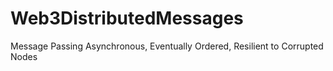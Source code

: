 # Web3DistributedMessages
Message Passing Asynchronous, Eventually Ordered, Resilient to Corrupted Nodes
